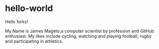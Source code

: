 # hello-world
Hello forks!

My Name is James Mageto,a computer scientist by profession and GitHub enthusiast. My likes include cycling, watching and playing football, rugby and participating in athletics. 
